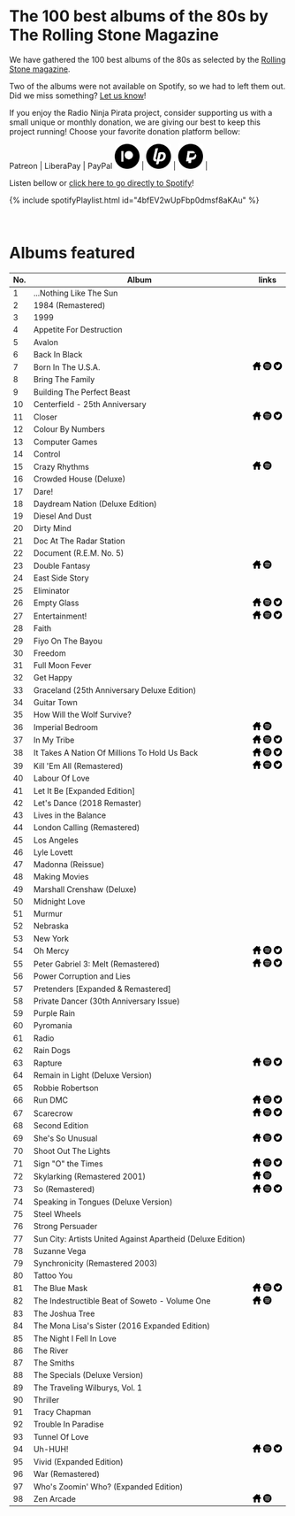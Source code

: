 # The 100 best albums of the 80s by The Rolling Stone Magazine

We have gathered the 100 best albums of the 80s as selected by the [Rolling Stone magazine](https://www.rollingstone.com/music/music-lists/100-best-albums-of-the-eighties-150477/).

Two of the albums were not available on Spotify, so we had to left them out. Did we miss something? [Let us know](https://github.com/RadioNinjaPirata/commentsENG/issues/new)!

If you enjoy the Radio Ninja Pirata project, consider supporting us with a small unique or monthly donation, we are giving our best to keep this project running! Choose your favorite donation platform bellow:

 Patreon | LiberaPay | PayPal
<a href="https://www.patreon.com/radioninjapirata" target="_blank"><img src="assets/patreon_black_logo_500x500.png" alt="patreon" height="45" width="45" /></a> | <a href="https://liberapay.com/RadioNinjaPirata/donate" target="_blank"><img src="assets/liberapay_logo_500x500.png" alt="liberapay" height="45" width="45" /></a> | <a href="https://www.paypal.com/cgi-bin/webscr?cmd=_s-xclick&hosted_button_id=TWGZ3KKDLEDUE&source=url" target="_blank"><img src="assets/paypal_black_logo_500x500.png" alt="paypal" height="45" width="45" /></a> |

Listen bellow or [click here to go directly to Spotify](https://open.spotify.com/playlist/4bfEV2wUpFbp0dmsf8aKAu?si=H7ZWIARrQ5SESl6ZiGqHvQ)!

{% include spotifyPlaylist.html id="4bfEV2wUpFbp0dmsf8aKAu" %}

<br>

# Albums featured

No. | Album | links
--- | ----- | -----
1 | ...Nothing Like The Sun |   
2 | 1984 (Remastered) |   
3 | 1999 |   
4 | Appetite For Destruction |   
5 | Avalon |   
6 | Back In Black |   
7 | Born In The U.S.A. | <a href="http://brucespringsteen.net/" target="_blank"><img src="assets/others_home_button.png" alt="home" height="15" width="15" /></a> <a href="https://open.spotify.com/album/0PMasrHdpaoIRuHuhHp72O?si=LpFEZAafRX2-xLoe_oMh4g" target="_blank"><img src="assets/spotify_button.png" alt="spotify" height="15" width="15" /></a> <a href="https://twitter.com/springsteen" target="_blank"><img src="assets/twitter_button.png" alt="twitter" height="15" width="15" /></a>
8 | Bring The Family |   
9 | Building The Perfect Beast |   
10 | Centerfield - 25th Anniversary |   
11 | Closer | <a href="http://www.joydivisionofficial.com/reimagined/" target="_blank"><img src="assets/others_home_button.png" alt="home" height="15" width="15" /></a> <a href="https://open.spotify.com/album/1HnxC8MLDciii5LebJ09Ko?si=sPSsqOdgTl2KopCCBejdzg" target="_blank"><img src="assets/spotify_button.png" alt="spotify" height="15" width="15" /></a> <a href="https://twitter.com/joydivision" target="_blank"><img src="assets/twitter_button.png" alt="twitter" height="15" width="15" /></a>
12 | Colour By Numbers |   
13 | Computer Games |   
14 | Control |   
15 | Crazy Rhythms | <a href="http://www.thefeeliesweb.com/" target="_blank"><img src="assets/others_home_button.png" alt="home" height="15" width="15" /></a> <a href="https://open.spotify.com/album/17vXS5SfynR3HXDDPMrWDS?si=v3Bb7A89SXuEyFgMqBgMvQ" target="_blank"><img src="assets/spotify_button.png" alt="spotify" height="15" width="15" /></a> 
16 | Crowded House (Deluxe) |   
17 | Dare! |   
18 | Daydream Nation (Deluxe Edition) |   
19 | Diesel And Dust |   
20 | Dirty Mind |   
21 | Doc At The Radar Station |   
22 | Document (R.E.M. No. 5) |   
23 | Double Fantasy | <a href="https://en.wikipedia.org/wiki/John_Lennon" target="_blank"><img src="assets/others_home_button.png" alt="home" height="15" width="15" /></a> <a href="https://open.spotify.com/album/1NWA2fPLUAW5df7UGI5thp?si=PIv9Kwp4Q3q67EaQJkzMTw" target="_blank"><img src="assets/spotify_button.png" alt="spotify" height="15" width="15" /></a> 
24 | East Side Story |   
25 | Eliminator |   
26 | Empty Glass | <a href="https://petetownshend.net/" target="_blank"><img src="assets/others_home_button.png" alt="home" height="15" width="15" /></a> <a href="https://open.spotify.com/album/0X8rEKkL2TupftQRrOzX4h?si=9oyxfkjARs-IaJN0GvfqEQ" target="_blank"><img src="assets/spotify_button.png" alt="spotify" height="15" width="15" /></a> <a href="https://twitter.com/Pete_Townshend" target="_blank"><img src="assets/twitter_button.png" alt="twitter" height="15" width="15" /></a>
27 | Entertainment! | <a href="https://en.wikipedia.org/wiki/Gang_of_Four_(band)" target="_blank"><img src="assets/others_home_button.png" alt="home" height="15" width="15" /></a> <a href="https://open.spotify.com/album/1UMvR1rwj9EzLnbj4L6Zoy?si=TKJYCPfhQlWhSm6M34Wh2A" target="_blank"><img src="assets/spotify_button.png" alt="spotify" height="15" width="15" /></a> <a href="https://twitter.com/gangof4official" target="_blank"><img src="assets/twitter_button.png" alt="twitter" height="15" width="15" /></a>
28 | Faith |   
29 | Fiyo On The Bayou |   
30 | Freedom |   
31 | Full Moon Fever |   
32 | Get Happy |   
33 | Graceland (25th Anniversary Deluxe Edition) |   
34 | Guitar Town |   
35 | How Will the Wolf Survive? |   
36 | Imperial Bedroom | <a href="https://en.wikipedia.org/wiki/The_Attractions" target="_blank"><img src="assets/others_home_button.png" alt="home" height="15" width="15" /></a> <a href="https://open.spotify.com/album/1pK8MLyjgvt8pNVkQCBnSg?si=GVmsgEEDQSuVmTxL3oqcWw" target="_blank"><img src="assets/spotify_button.png" alt="spotify" height="15" width="15" /></a> 
37 | In My Tribe | <a href="http://maniacs.com/" target="_blank"><img src="assets/others_home_button.png" alt="home" height="15" width="15" /></a> <a href="https://open.spotify.com/album/1CLpXneJv4okGKLwp7LKh8?si=pZm6Y3svQaOQlpx9KJ3hOw" target="_blank"><img src="assets/spotify_button.png" alt="spotify" height="15" width="15" /></a> <a href="https://twitter.com/10000Maniacs" target="_blank"><img src="assets/twitter_button.png" alt="twitter" height="15" width="15" /></a>
38 | It Takes A Nation Of Millions To Hold Us Back | <a href="https://en.wikipedia.org/wiki/It_Takes_a_Nation_of_Millions_to_Hold_Us_Back" target="_blank"><img src="assets/others_home_button.png" alt="home" height="15" width="15" /></a> <a href="https://open.spotify.com/album/03Mx6yaV7k4bsEmcTH8J49?si=3R1Zkr-rR8m63ZNlTSRKAA" target="_blank"><img src="assets/spotify_button.png" alt="spotify" height="15" width="15" /></a> <a href="https://twitter.com/PublicEnemyFTP" target="_blank"><img src="assets/twitter_button.png" alt="twitter" height="15" width="15" /></a>
39 | Kill 'Em All (Remastered) | <a href="https://www.metallica.com/" target="_blank"><img src="assets/others_home_button.png" alt="home" height="15" width="15" /></a> <a href="https://open.spotify.com/album/1aGapZGHBovnmhwqVNI6JZ?si=XHdFdlQsR-yYXp_otAok9w" target="_blank"><img src="assets/spotify_button.png" alt="spotify" height="15" width="15" /></a> <a href="https://twitter.com/Metallica" target="_blank"><img src="assets/twitter_button.png" alt="twitter" height="15" width="15" /></a>
40 | Labour Of Love |   
41 | Let It Be [Expanded Edition] |   
42 | Let's Dance (2018 Remaster) |   
43 | Lives in the Balance |   
44 | London Calling (Remastered) |   
45 | Los Angeles |   
46 | Lyle Lovett |   
47 | Madonna (Reissue) |   
48 | Making Movies |   
49 | Marshall Crenshaw (Deluxe) |   
50 | Midnight Love |   
51 | Murmur |   
52 | Nebraska |   
53 | New York |   
54 | Oh Mercy | <a href="http://www.bobdylan.com/" target="_blank"><img src="assets/others_home_button.png" alt="home" height="15" width="15" /></a> <a href="https://open.spotify.com/album/18ue4s9PsV3WBw7kkzD689?si=ROvu6QtFRd6hovIZfzLi7A" target="_blank"><img src="assets/spotify_button.png" alt="spotify" height="15" width="15" /></a> <a href="https://twitter.com/bobdylan" target="_blank"><img src="assets/twitter_button.png" alt="twitter" height="15" width="15" /></a>
55 | Peter Gabriel 3: Melt (Remastered) | <a href="https://petergabriel.com" target="_blank"><img src="assets/others_home_button.png" alt="home" height="15" width="15" /></a> <a href="https://open.spotify.com/album/0KLyPao7XpXHSAMmbkxCoz?si=BlIvIsFgQRG_RbkVF0Fa8g" target="_blank"><img src="assets/spotify_button.png" alt="spotify" height="15" width="15" /></a> <a href="https://twitter.com/itspetergabriel" target="_blank"><img src="assets/twitter_button.png" alt="twitter" height="15" width="15" /></a>
56 | Power Corruption and Lies |   
57 | Pretenders [Expanded & Remastered] |   
58 | Private Dancer (30th Anniversary Issue) |   
59 | Purple Rain |   
60 | Pyromania |   
61 | Radio |   
62 | Rain Dogs |   
63 | Rapture | <a href="https://en.wikipedia.org/wiki/Anita_Baker" target="_blank"><img src="assets/others_home_button.png" alt="home" height="15" width="15" /></a> <a href="https://open.spotify.com/album/1C7VOpm96d77zf5yaRqJ2u?si=b2-gRWSnTWGFkfqX_KMCug" target="_blank"><img src="assets/spotify_button.png" alt="spotify" height="15" width="15" /></a> <a href="https://twitter.com/IAMANITABAKER" target="_blank"><img src="assets/twitter_button.png" alt="twitter" height="15" width="15" /></a>
64 | Remain in Light (Deluxe Version) |   
65 | Robbie Robertson |   
66 | Run DMC | <a href="https://www.rundmc.com/" target="_blank"><img src="assets/others_home_button.png" alt="home" height="15" width="15" /></a> <a href="https://open.spotify.com/album/05n0d2kfwGPhKpTonLHRpY?si=bG-HUE8ySQ-biH5ljlmG7g" target="_blank"><img src="assets/spotify_button.png" alt="spotify" height="15" width="15" /></a> <a href="https://twitter.com/OfficialRunDMC" target="_blank"><img src="assets/twitter_button.png" alt="twitter" height="15" width="15" /></a>
67 | Scarecrow | <a href="https://www.mellencamp.com/" target="_blank"><img src="assets/others_home_button.png" alt="home" height="15" width="15" /></a> <a href="https://open.spotify.com/album/1BYEhfr8qQGNhbqPAbfnxk?si=iQypoT5CS8iIoam5Eh505A" target="_blank"><img src="assets/spotify_button.png" alt="spotify" height="15" width="15" /></a> <a href="https://twitter.com/johnmellencamp" target="_blank"><img src="assets/twitter_button.png" alt="twitter" height="15" width="15" /></a>
68 | Second Edition |   
69 | She's So Unusual | <a href="https://cyndilauper.com/" target="_blank"><img src="assets/others_home_button.png" alt="home" height="15" width="15" /></a> <a href="https://open.spotify.com/album/1FvdZ1oizXwF9bxogujoF0?si=7jiMUYHdTzij5-geypV3oQ" target="_blank"><img src="assets/spotify_button.png" alt="spotify" height="15" width="15" /></a> <a href="https://twitter.com/cyndilauper" target="_blank"><img src="assets/twitter_button.png" alt="twitter" height="15" width="15" /></a>
70 | Shoot Out The Lights |   
71 | Sign "O" the Times | <a href="https://en.wikipedia.org/wiki/Prince_(musician)" target="_blank"><img src="assets/others_home_button.png" alt="home" height="15" width="15" /></a> <a href="https://open.spotify.com/album/1XsXHctYSQNyAd9BANCk2B?si=A-UP9wb2R5WlLrhDHkvk4Q" target="_blank"><img src="assets/spotify_button.png" alt="spotify" height="15" width="15" /></a> <a href="https://twitter.com/prince" target="_blank"><img src="assets/twitter_button.png" alt="twitter" height="15" width="15" /></a>
72 | Skylarking (Remastered 2001) | <a href="https://en.wikipedia.org/wiki/XTC" target="_blank"><img src="assets/others_home_button.png" alt="home" height="15" width="15" /></a> <a href="https://open.spotify.com/album/0KZzE7kp90tb85NaixWeir?si=pfIIMdbPRMeVr_7BptteMA" target="_blank"><img src="assets/spotify_button.png" alt="spotify" height="15" width="15" /></a> 
73 | So (Remastered) | <a href="https://en.wikipedia.org/wiki/Peter_Gabriel" target="_blank"><img src="assets/others_home_button.png" alt="home" height="15" width="15" /></a> <a href="https://open.spotify.com/album/0hQb1KT6L3iEYRkS5u8cjm?si=woB93H7PSH-SoePRE136Uw" target="_blank"><img src="assets/spotify_button.png" alt="spotify" height="15" width="15" /></a> <a href="https://twitter.com/https://twitter.com/hashtag/PeterGabriel" target="_blank"><img src="assets/twitter_button.png" alt="twitter" height="15" width="15" /></a>
74 | Speaking in Tongues (Deluxe Version) |   
75 | Steel Wheels |   
76 | Strong Persuader |   
77 | Sun City: Artists United Against Apartheid (Deluxe Edition) |   
78 | Suzanne Vega |   
79 | Synchronicity (Remastered 2003) |   
80 | Tattoo You |   
81 | The Blue Mask | <a href="http://www.loureed.com/" target="_blank"><img src="assets/others_home_button.png" alt="home" height="15" width="15" /></a> <a href="https://open.spotify.com/album/1CkMvvVcMdvMAYIz4Zhzax?si=xx6ulRCKQSGjOtLFrK5Tgw" target="_blank"><img src="assets/spotify_button.png" alt="spotify" height="15" width="15" /></a> <a href="https://twitter.com/LouReed" target="_blank"><img src="assets/twitter_button.png" alt="twitter" height="15" width="15" /></a>
82 | The Indestructible Beat of Soweto - Volume One | <a href="https://open.spotify.com/album/1DIr8JMRBnm1cZMYIGKb8t?si=TgdRB2WzSCegQkMBxJzM6Q" target="_blank"><img src="assets/others_home_button.png" alt="home" height="15" width="15" /></a> <a href="https://open.spotify.com/album/1DIr8JMRBnm1cZMYIGKb8t?si=TgdRB2WzSCegQkMBxJzM6Q" target="_blank"><img src="assets/spotify_button.png" alt="spotify" height="15" width="15" /></a> 
83 | The Joshua Tree |   
84 | The Mona Lisa's Sister (2016 Expanded Edition) |   
85 | The Night I Fell In Love |   
86 | The River |   
87 | The Smiths |   
88 | The Specials (Deluxe Version) |   
89 | The Traveling Wilburys, Vol. 1 |   
90 | Thriller |   
91 | Tracy Chapman |   
92 | Trouble In Paradise |   
93 | Tunnel Of Love |   
94 | Uh-HUH! | <a href="https://www.mellencamp.com/" target="_blank"><img src="assets/others_home_button.png" alt="home" height="15" width="15" /></a> <a href="https://open.spotify.com/album/1p4YwrjrP7t6Rfb755yoTQ?si=uEg-orLLTCyxtH9tOr08TA" target="_blank"><img src="assets/spotify_button.png" alt="spotify" height="15" width="15" /></a> <a href="https://twitter.com/johnmellencamp" target="_blank"><img src="assets/twitter_button.png" alt="twitter" height="15" width="15" /></a>
95 | Vivid (Expanded Edition) |   
96 | War (Remastered) |   
97 | Who's Zoomin' Who? (Expanded Edition) |   
98 | Zen Arcade | <a href="https://en.wikipedia.org/wiki/H%C3%BCsker_D%C3%BC" target="_blank"><img src="assets/others_home_button.png" alt="home" height="15" width="15" /></a> <a href="https://open.spotify.com/album/0J1DP5GvKrzWumwzlcFhLc?si=kWxX4YiBShaVuDVukfsmVQ" target="_blank"><img src="assets/spotify_button.png" alt="spotify" height="15" width="15" /></a> 
